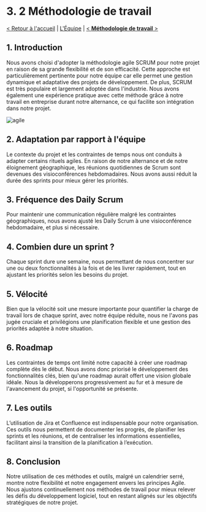 # 3. 2 Méthodologie de travail
[< Retour à l'accueil](gestion-de-projet.md) | [L'Équipe](equipe.md) | [< **Méthodologie de travail** >](methodologie.md)

## 1. Introduction
Nous avons choisi d'adopter la méthodologie agile SCRUM pour notre projet en raison de sa grande flexibilité et de son efficacité. Cette approche est particulièrement pertinente pour notre équipe car elle permet une gestion dynamique et adaptative des projets de développement. De plus, SCRUM est très populaire et largement adoptée dans l'industrie. Nous avons également une expérience pratique avec cette méthode grâce à notre travail en entreprise durant notre alternance, ce qui facilite son intégration dans notre projet.

![agile](/doc/assets/imgs/agile-scrum.jpg)

## 2. Adaptation par rapport à l'équipe
Le contexte du projet et les contraintes de temps nous ont conduits à adapter certains rituels agiles. En raison de notre alternance et de notre éloignement géographique, les réunions quotidiennes de Scrum sont devenues des visioconférences hebdomadaires. Nous avons aussi réduit la durée des sprints pour mieux gérer les priorités.

## 3. Fréquence des Daily Scrum
Pour maintenir une communication régulière malgré les contraintes géographiques, nous avons ajusté les Daily Scrum à une visioconférence hebdomadaire, et plus si nécessaire.

## 4. Combien dure un sprint ?
Chaque sprint dure une semaine, nous permettant de nous concentrer sur une ou deux fonctionnalités à la fois et de les livrer rapidement, tout en ajustant les priorités selon les besoins du projet.

## 5. Vélocité
Bien que la vélocité soit une mesure importante pour quantifier la charge de travail lors de chaque sprint, avec notre équipe réduite, nous ne l'avons pas jugée cruciale et privilégions une planification flexible et une gestion des priorités adaptée à notre situation.

## 6. Roadmap
Les contraintes de temps ont limité notre capacité à créer une roadmap complète dès le début. Nous avons donc priorisé le développement des fonctionnalités clés, bien qu'une roadmap aurait offert une vision globale idéale. Nous la développerons progressivement au fur et à mesure de l'avancement du projet, si l'opportunité se présente.

## 7. Les outils
L’utilisation de Jira et Confluence est indispensable pour notre organisation. Ces outils nous permettent de documenter les progrès, de planifier les sprints et les réunions, et de centraliser les informations essentielles, facilitant ainsi la transition de la planification à l’exécution.

## 8. Conclusion
Notre utilisation de ces méthodes et outils, malgré un calendrier serré, montre notre flexibilité et notre engagement envers les principes Agile. Nous ajustons continuellement nos méthodes de travail pour mieux relever les défis du développement logiciel, tout en restant alignés sur les objectifs stratégiques de notre projet.